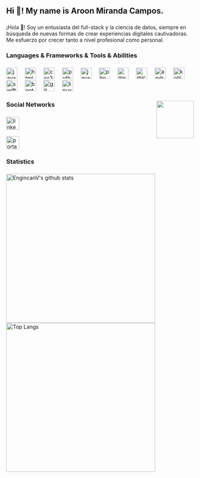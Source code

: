 <h2 align="left">Hi 👋! My name is Aroon Miranda Campos.</h2>

###

<p align="left">¡Hola 👋! Soy un entusiasta del full-stack y la ciencia de datos, siempre en búsqueda de nuevas formas de crear experiencias digitales cautivadoras. Me esfuerzo por crecer tanto a nivel profesional como personal.</p>

###

<h3 align="left">Languages & Frameworks & Tools & Abilities</h3>

###

<div align="left">
  <img src="https://cdn.jsdelivr.net/gh/devicons/devicon/icons/javascript/javascript-original.svg" height="30" alt="javascript logo"  />
  <img width="12" />
  <img src="https://cdn.jsdelivr.net/gh/devicons/devicon/icons/html5/html5-original.svg" height="30" alt="html5 logo"  />
  <img width="12" />
  <img src="https://cdn.jsdelivr.net/gh/devicons/devicon/icons/css3/css3-original.svg" height="30" alt="css3 logo"  />
  <img width="12" />
  <img src="https://cdn.jsdelivr.net/gh/devicons/devicon/icons/python/python-original.svg" height="30" alt="python logo"  />
  <img width="12" />
  <img src="https://cdn.jsdelivr.net/gh/devicons/devicon/icons/java/java-original.svg" height="30" alt="java logo"  />
  <img width="12" />
  <img src="https://cdn.jsdelivr.net/gh/devicons/devicon/icons/php/php-original.svg" height="30" alt="php logo"  />
  <img width="12" />
  <img src="https://cdn.jsdelivr.net/gh/devicons/devicon/icons/mysql/mysql-original.svg" height="30" alt="mysql logo"  />
  <img width="12" />
  <img src="https://cdn.jsdelivr.net/gh/devicons/devicon/icons/microsoftsqlserver/microsoftsqlserver-plain.svg" height="30" alt="microsoftsqlserver logo"  />
  <img width="12" />
  <img src="https://cdn.jsdelivr.net/gh/devicons/devicon/icons/androidstudio/androidstudio-original.svg" height="30" alt="androidstudio logo"  />
  <img width="12" />
  <img src="https://cdn.jsdelivr.net/gh/devicons/devicon/icons/kotlin/kotlin-original.svg" height="30" alt="kotlin logo"  />
  <img width="12" />
  <img src="https://cdn.jsdelivr.net/gh/devicons/devicon/icons/swift/swift-original.svg" height="30" alt="swift logo"  />
  <img width="12" />
  <img src="https://cdn.jsdelivr.net/gh/devicons/devicon/icons/bootstrap/bootstrap-original.svg" height="30" alt="bootstrap logo"  />
  <img width="12" />
  <img src="https://cdn.jsdelivr.net/gh/devicons/devicon/icons/git/git-original.svg" height="30" alt="git logo"  />
  <img width="12" />
  <img src="https://cdn.jsdelivr.net/gh/devicons/devicon/icons/linux/linux-original.svg" height="30" alt="linux logo"  />
</div>

###

<img align="right" height="100" src="https://media.tenor.com/lO6HqZ3I2dIAAAAi/e.gif"  />

###

<h3 align="left">Social Networks</h3>

###

<div align="left">
  <a href="https://www.linkedin.com/in/roberto-aroon-miranda-campos-175a7a2a5/" target="_blank">
    <img src="https://img.shields.io/static/v1?message=LinkedIn&logo=linkedin&label=&color=0077B5&logoColor=white&labelColor=&style=for-the-badge" height="35" alt="linkedin logo" />
  </a>
</br></br>
  <a href="https://portafolio-aroon.vercel.app/" target="_blank">
    <img src="https://cdn-icons-png.flaticon.com/512/4100/4100416.png" height="35" alt="portafolio icon" />
  </a>
</div>

###

<h3 align="left">Statistics</h3>

###

<div align="left">
  <img src="https://github-readme-stats.vercel.app/api?username=Vikernes27666&show_icons=true&line_" alt="EngincanV's github stats" width="400" />
</br>
  <img src="https://github-readme-stats.vercel.app/api/top-langs/?username=Vikernes27666&layout=compact" alt="Top Langs" width="400" />
</div>

###
